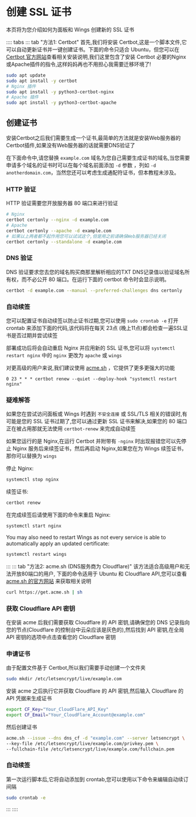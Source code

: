 # 创建 SSL 证书

本页将为您介绍如何为面板和 Wings 创建新的 SSL 证书

:::: tabs
::: tab "方法1: Certbot"
首先,我们将安装 Certbot,这是一个脚本文件,它可以自动更新证书并一键创建证书。下面的命令只适合 Ubuntu，但您可以在 [Certbot 官方网站](https://certbot.eff.org/)查看相关安装说明,我们这里包含了安装 Certbot 必要的Nginx或Apache插件的指令,这样妈妈再也不用担心我需要迁移环境了!

``` bash
sudo apt update
sudo apt install -y certbot
# Nginx 插件
sudo apt install -y python3-certbot-nginx
# Apache 插件
sudo apt install -y python3-certbot-apache
```

## 创建证书

安装Certbot之后我们需要生成一个证书,最简单的方法就是安装Web服务器的Certbot插件,如果没有Web服务器的话就需要DNS验证了

在下面命令中,请您替换 `example.com` 域名为您自己需要生成证书的域名,当您需要申请多个域名的证书时可以在每个域名前面添加 `-d` 参数 ，列如 `-d anotherdomain.com`，当然您还可以考虑生成通配符证书，但本教程未涉及。

### HTTP 验证

HTTP 验证需要您开放服务器 80 端口来进行验证

``` bash
# Nginx
certbot certonly --nginx -d example.com
# Apache
certbot certonly --apache -d example.com
# 如果以上两者都不起作用您可以试试这个,但是用之前请确保Web服务器已经关闭
certbot certonly --standalone -d example.com
```

### DNS 验证

DNS 验证要求您去您的域名购买商那里解析相应的TXT DNS记录值以验证域名所有权，而不必公开 80 端口。在运行下面的 certbot 命令时会显示说明。

```bash
certbot -d example.com --manual --preferred-challenges dns certonly
```

### 自动续签

您可以配置证书自动续签以防止证书过期,您可以使用 `sudo crontab -e` 打开 crontab 来添加下面的代码,该代码将在每天 23点 (晚上11点)都会检查一遍SSL证书是否过期并尝试续签

部署成功后将会自动重启 Nginx 并应用新的 SSL 证书,您可以将 `systemctl restart nginx` 中的 `nginx` 更改为 `apache` 或 `wings`

对更高级的用户来说,我们建议使用 [acme.sh](https://acme.sh) ，它提供了更多更强大的功能

``` text
0 23 * * * certbot renew --quiet --deploy-hook "systemctl restart nginx"
```

### 疑难解答

如果您在尝试访问面板或 Wings 时遇到 `不安全连接` 或 SSL/TLS 相关的错误时,有可能是您的 SSL 证书过期了,您可以通过更新 SSL 证书来解决,如果您的 80 端口正在被占用那就无法使用 `certbot-renew` 来完成自动续签

如果您运行的是 Nginx,在运行 Certbot 并附带有 `-nginx` 时出现报错您可以先停止 Nginx 服务后来续签证书，然后再启动 Nginx,如果您在为 Wings 续签证书，那你可以替换为 `wings`

停止 Nginx:

```bash
systemctl stop nginx
```

续签证书:

```bash
certbot renew
```

在完成续签后请使用下面的命令来重启 Nginx:

```bash
systemctl start nginx
```
You may also need to restart Wings as not every service is able to automatically apply an updated certificate:

```bash
systemctl restart wings
```

:::
::: tab "方法2: acme.sh (DNS服务商为 Cloudflare)"
该方法适合高级用户和无法开放80端口的用户, 下面的命令适用于 Ubuntu 和 Cloudflare API,您可以查看 [acme.sh 的官方网站](https://github.com/Neilpang/acme.sh) 来获取相关说明

``` bash
curl https://get.acme.sh | sh
```

### 获取 Cloudflare API 密钥

在安装 acme 后我们需要获取 Cloudflare 的 API 密钥,请确保您的 DNS 记录指向您的节点(Cloudflare 的控制台中云朵应该是灰色的),然后找到 API 密钥,在全局 API 密钥的选项中点击查看您的 Cloudflare 密钥

### 申请证书

由于配置文件基于 Certbot,所以我们需要手动创建一个文件夹

```bash
sudo mkdir /etc/letsencrypt/live/example.com
```

安装 acme 之后执行它并获取 Cloudflare 的 API 密钥,然后输入 Cloudflare 的 API 凭据来生成证书

```bash
export CF_Key="Your_CloudFlare_API_Key"
export CF_Email="Your_CloudFlare_Account@example.com"

```

然后创建证书

```bash
acme.sh --issue --dns dns_cf -d "example.com" --server letsencrypt \
--key-file /etc/letsencrypt/live/example.com/privkey.pem \
--fullchain-file /etc/letsencrypt/live/example.com/fullchain.pem
```

### 自动续签

第一次运行脚本后,它将自动添加到 crontab,您可以使用以下命令来编辑自动续订间隔

```bash
sudo crontab -e
```

:::
::::
